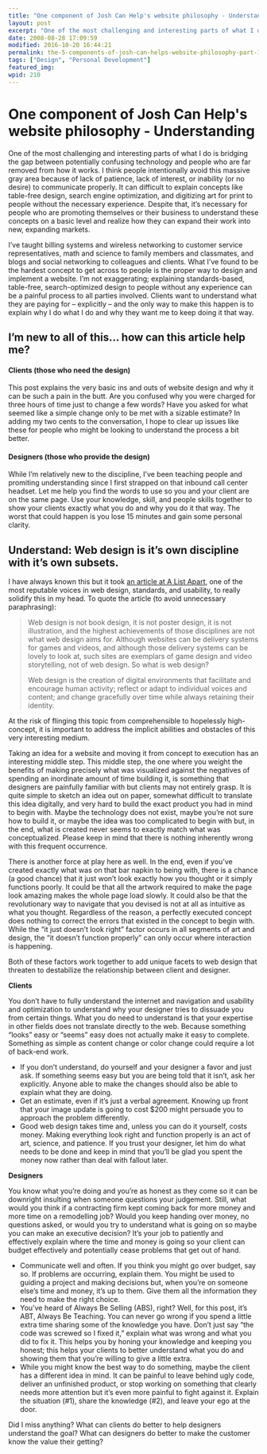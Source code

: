 ```yaml
---
title: "One component of Josh Can Help's website philosophy - Understanding"
layout: post
excerpt: "One of the most challenging and interesting parts of what I do is bridging the gap between potentially confusing technology and people who are far removed from how it works."
date: 2008-08-28 17:09:59
modified: 2016-10-20 16:44:21
permalink: the-5-components-of-josh-can-helps-website-philosophy-part-1-understand/index.html
tags: ["Design", "Personal Development"]
featured_img:
wpid: 210
---
```


# One component of Josh Can Help's website philosophy - Understanding

One of the most challenging and interesting parts of what I do is bridging the gap between potentially confusing technology and people who are far removed from how it works. I think people intentionally avoid this massive gray area because of lack of patience, lack of interest, or inability (or no desire) to communicate properly. It can difficult to explain concepts like table-free design, search engine optimization, and digitizing art for print to people without the necessary experience. Despite that, it’s necessary for people who are promoting themselves or their business to understand these concepts on a basic level and realize how they can expand their work into new, expanding markets.

I’ve taught billing systems and wireless networking to customer service representatives, math and science to family members and classmates, and blogs and social networking to colleagues and clients. What I’ve found to be the hardest concept to get across to people is the proper way to design and implement a website. I’m not exaggerating; explaining standards-based, table-free, search-optimized design to people without any experience can be a painful process to all parties involved. Clients want to understand what they are paying for – explicitly – and the only way to make this happen is to explain why I do what I do and why they want me to keep doing it that way.

I’m new to all of this… how can this article help me?
-----------------------------------------------------

#### Clients (those who need the design)

This post explains the very basic ins and outs of website design and why it can be such a pain in the butt. Are you confused why you were charged for three hours of time just to change a few words? Have you asked for what seemed like a simple change only to be met with a sizable estimate? In adding my two cents to the conversation, I hope to clear up issues like these for people who might be looking to understand the process a bit better.

#### Designers (those who provide the design)

While I’m relatively new to the discipline, I’ve been teaching people and promiting understanding since I first strapped on that inbound call center headset. Let me help you find the words to use so you and your client are on the same page. Use your knowledge, skill, and people skills together to show your clients exactly what you do and why you do it that way. The worst that could happen is you lose 15 minutes and gain some personal clarity.

Understand: Web design is it’s own discipline with it’s own subsets.
--------------------------------------------------------------------

I have always known this but it took [an article at A List Apart](http://www.alistapart.com/articles/understandingwebdesign), one of the most reputable voices in web design, standards, and usability, to really solidify this in my head. To quote the article (to avoid unnecessary paraphrasing):

> Web design is not book design, it is not poster design, it is not illustration, and the highest achievements of those disciplines are not what web design aims for. Although websites can be delivery systems for games and videos, and although those delivery systems can be lovely to look at, such sites are exemplars of game design and video storytelling, not of web design. So what is web design?
>
> Web design is the creation of digital environments that facilitate and encourage human activity; reflect or adapt to individual voices and content; and change gracefully over time while always retaining their identity.

At the risk of flinging this topic from comprehensible to hopelessly high-concept, it is important to address the implicit abilities and obstacles of this very interesting medium.

Taking an idea for a website and moving it from concept to execution has an interesting middle step. This middle step, the one where you weight the benefits of making precisely what was visualized against the negatives of spending an inordinate amount of time building it, is something that designers are painfully familiar with but clients may not entirely grasp. It is quite simple to sketch an idea out on paper, somewhat difficult to translate this idea digitally, and very hard to build the exact product you had in mind to begin with. Maybe the technology does not exist, maybe you’re not sure how to build it, or maybe the idea was too complicated to begin with but, in the end, what is created never seems to exactly match what was conceptualized. Please keep in mind that there is nothing inherently wrong with this frequent occurrence.

There is another force at play here as well. In the end, even if you’ve created exactly what was on that bar napkin to being with, there is a chance (a good chance) that it just won’t look exactly how you thought or it simply functions poorly. It could be that all the artwork required to make the page look amazing makes the whole page load slowly. It could also be that the revolutionary way to navigate that you devised is not at all as intuitive as what you thought. Regardless of the reason, a perfectly executed concept does nothing to correct the errors that existed in the concept to begin with. While the “it just doesn’t look right” factor occurs in all segments of art and design, the “it doesn’t function properly” can only occur where interaction is happening.

Both of these factors work together to add unique facets to web design that threaten to destabilize the relationship between client and designer.

**Clients**

You don’t have to fully understand the internet and navigation and usability and optimization to understand why your designer tries to dissuade you from certain things. What you do need to understand is that your expertise in other fields does not translate directly to the web. Because something “looks” easy or “seems” easy does not actually make it easy to complete. Something as simple as content change or color change could require a lot of back-end work.

- If you don’t understand, do yourself and your designer a favor and just ask. If something seems easy but you are being told that it isn’t, ask her explicitly. Anyone able to make the changes should also be able to explain what they are doing.
- Get an estimate, even if it’s just a verbal agreement. Knowing up front that your image update is going to cost $200 might persuade you to approach the problem differently.
- Good web design takes time and, unless you can do it yourself, costs money. Making everything look right and function properly is an act of art, science, and patience. If you trust your designer, let him do what needs to be done and keep in mind that you’ll be glad you spent the money now rather than deal with fallout later.

**Designers**

You know what you’re doing and you’re as honest as they come so it can be downright insulting when someone questions your judgement. Still, what would you think if a contracting firm kept coming back for more money and more time on a remodelling job? Would you keep handing over money, no questions asked, or would you try to understand what is going on so maybe you can make an executive decision? It’s your job to patiently and effectively explain where the time and money is going so your client can budget effectively and potentially cease problems that get out of hand.

- Communicate well and often. If you think you might go over budget, say so. If problems are occurring, explain them. You might be used to guiding a project and making decisions but, when you’re on someone else’s time and money, it’s up to them. Give them all the information they need to make the right choice.
- You’ve heard of Always Be Selling (ABS), right? Well, for this post, it’s ABT, Always Be Teaching. You can never go wrong if you spend a little extra time sharing some of the knowledge you have. Don’t just say “the code was screwed so I fixed it,” explain what was wrong and what you did to fix it. This helps you by honing your knowledge and keeping you honest; this helps your clients to better understand what you do and showing them that you’re willing to give a little extra.
- While you might know the best way to do something, maybe the client has a different idea in mind. It can be painful to leave behind ugly code, deliver an unfinished product, or stop working on something that clearly needs more attention but it’s even more painful to fight against it. Explain the situation (#1), share the knowledge (#2), and leave your ego at the door.

Did I miss anything? What can clients do better to help designers understand the goal? What can designers do better to make the customer know the value their getting?
